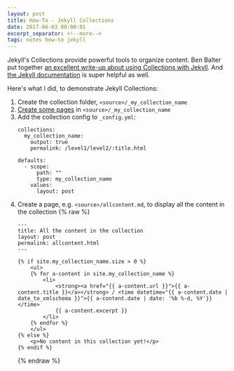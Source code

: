 ```yaml
---
layout: post
title: How-To - Jekyll Collections
date: 2017-06-03 00:00:01
excerpt_separator: <!--more-->
tags: notes how-to jekyll
---
```


Jekyll's Collections provide powerful tools to organize content. Ben Balter put together [an excellent write-up about using Collections with Jekyll](http://ben.balter.com/2015/02/20/jekyll-collections/). And [the Jekyll documentation](https://jekyllrb.com/docs/collections/) is super helpful as well.

<!--more-->
Here's what I did, to demonstrate Jekyll Collections:

1. Create the collection folder, `<source>/_my_collection_name`
2. [Create some pages](https://jekyllrb.com/docs/pages/) in `<source>/_my_collection_name`
3. Add the collection config to `_config.yml`:
    ```
    collections:
      my_collection_name:
        output: true
        permalink: /level1/level2/:title.html

    defaults:
      - scope:
          path: ""
          type: my_collection_name
        values:
          layout: post
    ```
4. Create a page, e.g. `<source>/allcontent.md`, to display all the content in the collection
    {% raw %}
    ```
    ---
    title: All the content in the collection
    layout: post
    permalink: allcontent.html
    ---

    {% if site.my_collection_name.size > 0 %}
        <ul>
        {% for a-content in site.my_collection_name %}
            <li>
                <strong><a href="{{ a-content.url }}">{{ a-content.title }}</a></strong> / <time datetime="{{ a-content.date | date_to_xmlschema }}">{{ a-content.date | date: '%b %-d, %Y'}}</time>
                {{ a-content.excerpt }}
            </li>
        {% endfor %}
        </ul>
    {% else %}
        <p>No content in this collection yet!</p>
    {% endif %}
    ```
    {% endraw %}
